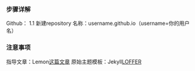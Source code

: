 ### 步骤详解

Github：
  1.1 新建repository 名称：username.github.io（username=你的用户名）


### 注意事项

指导文章：Lemon[这篇文章]( https://lemonchann.github.io/create_blog_with_github_pages/ )
原始主题模板：Jekyll[LOFFER](https://fromendworld.github.io/LOFFER/)
